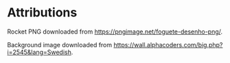 # Attributions

Rocket PNG downloaded from https://pngimage.net/foguete-desenho-png/.

Background image downloaded from https://wall.alphacoders.com/big.php?i=2545&lang=Swedish.
